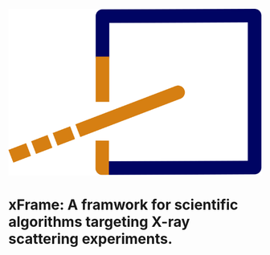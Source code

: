 ![Image title](images/xFrame_logo.svg)
# xFrame: A framwork for scientific algorithms targeting X-ray scattering experiments.

